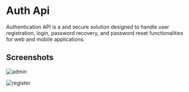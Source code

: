 
# Auth Api

Authentication API is a and secure solution designed to handle user registration, login, password recovery, and password reset functionalities for web and mobile applications.


## Screenshots

![admin](https://github.com/Faizan-Alam-1/my-portfolio-website/assets/51821426/eff99654-4e3d-4a52-901f-92e4ff0e4561)

![register](https://github.com/Faizan-Alam-1/my-portfolio-website/assets/51821426/09badb16-0ce9-4e51-8a50-951c488f6bd0)


